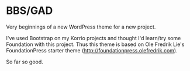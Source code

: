 # BBS/GAD

Very beginnings of a new WordPress theme for a new project. 

I've used Bootstrap on my Korrio projects and thought I'd learn/try some Foundation with this project. Thus this theme is based on Ole Fredrik Lie's FoundationPress starter theme (http://foundationpress.olefredrik.com).

So far so good.


